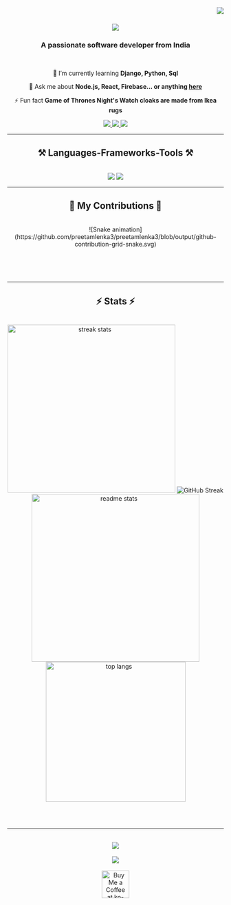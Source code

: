 <img align="right" src="https://visitor-badge.laobi.icu/badge?page_id=preetamlenka3.preetamlenka3" />

<h1 align="center">
    <img src="https://readme-typing-svg.herokuapp.com/?font=Righteous&size=35&center=true&vCenter=true&width=500&height=70&duration=4000&lines=Hi+There!+👋;+I'm+Preetam+Lenka!;" />
</h1>

<h3 align="center">A passionate software developer from India</h3>

<br/>

<div align="center">
 
 🌱 I’m currently learning **Django, Python, Sql**

💬 Ask me about **Node.js, React, Firebase... or anything [here](https://github.com/preetamlenka3/preetamlenka3/issues)**

⚡ Fun fact **Game of Thrones Night's Watch cloaks are made from Ikea rugs**

 </div>
 
<div align="center"> 
  <a href="mailto:preetamlenka3@gmail.com">
    <img src="https://img.shields.io/badge/Gmail-333333?style=for-the-badge&logo=gmail&logoColor=red" />
  </a>
  <a href="https://linkedin.com/in/preetamlenka" target="_blank">
    <img src="https://img.shields.io/badge/LinkedIn-0077B5?style=for-the-badge&logo=linkedin&logoColor=white" target="_blank" />
  </a>
  <a href="https://preetamlenka3.github.io/Simple-Portfolio" target="_blank">
    <img src="https://img.shields.io/badge/Portfolio-FF5722?style=for-the-badge&logo=todoist&logoColor=white" target="_blank" />
  </a>
</div>

<hr/>

<h2 align="center">⚒️ Languages-Frameworks-Tools ⚒️</h2>
<br/>
<div align="center">
    <img src="https://skillicons.dev/icons?i=react,bootstrap,html,css,vscode,github,tailwind,git" />
    <img src="https://skillicons.dev/icons?i=python,javascript,firebase,mysql,flask" /><br>
</div>

<hr/>

<div align="center">
  <h2>🐍 My Contributions 🐍</h2>
  <br>
  <!-- Animated Snake -->
  ![Snake animation](https://github.com/preetamlenka3/preetamlenka3/blob/output/github-contribution-grid-snake.svg)
  
  <br/><br/><br/>
</div>

<hr/>

<h2 align="center">⚡ Stats ⚡</h2>
<br>
<div align=center>
  <!-- GitHub Stats -->
  <img width=390 src="https://github-readme-streak-stats.vercel.app/?user=preetamlenka3&count_private=true&theme=react&border_radius=10" alt="streak stats"/>
  <img src="https://streak-stats.demolab.com?user=preetamlenka3&theme=dark" alt="GitHub Streak" />
    <br>
  <img width=390 src="https://github-readme-stats.vercel.app/api?username=preetamlenka3&count_private=true&show_icons=true&theme=react&rank_icon=github&border_radius=10" alt="readme stats" />
  <br/>
  <!-- Top Languages -->
  <img width=325 align="center" src="https://github-readme-stats.vercel.app/api/top-langs/?username=preetamlenka3&hide=HTML&langs_count=8&layout=compact&theme=react&border_radius=10&size_weight=0.5&count_weight=0.5&exclude_repo=github-readme-stats" alt="top langs" />
</div>

<br/><br/>

<hr/>

<br/>

<div align="center">
  <!-- GitHub Trophies -->
  <img src="https://github-profile-trophy.vercel.app/?username=preetamlenka3" />
</div>

<br/>

<div align="center">
  <!-- Visitor Counter -->
  <img src="https://hits.dwyl.com/preetamlenka3/preetamlenka3.svg" />
</div>

<br/>

<div align="center">
  <!-- Buy Me a Coffee -->
  <a href='https://ko-fi.com/preetamlenka3' target='_blank'><img height='64' style='border:0px;height:64px;' src='https://storage.ko-fi.com/cdn/kofi1.png?v=3' border='0' alt='Buy Me a Coffee at ko-fi.com' /></a>
</div>

<br/>

